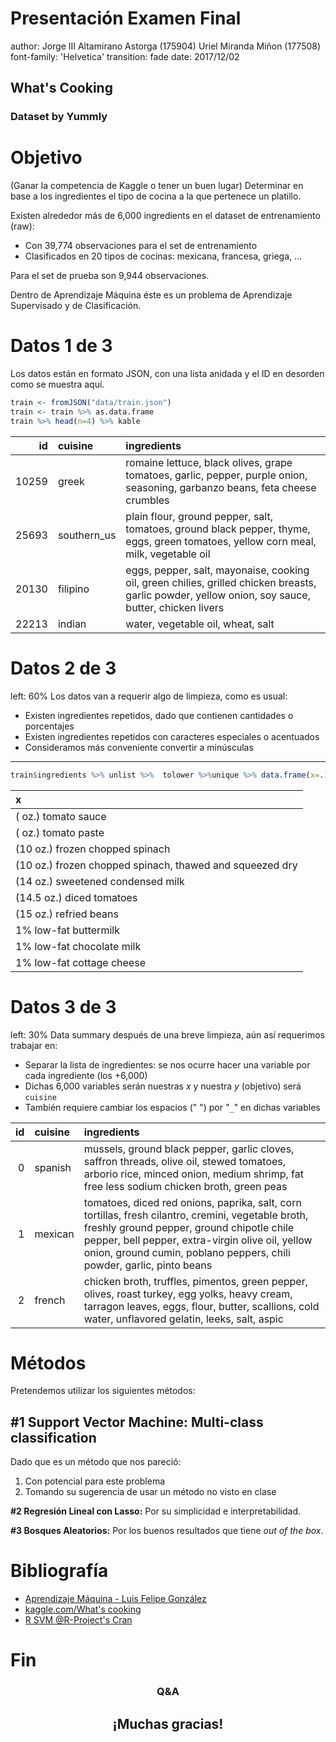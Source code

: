 Presentación Examen Final
========================================================
author: Jorge III Altamirano Astorga (175904) Uriel Miranda Miñon (177508)
font-family: 'Helvetica'
transition: fade
date: 2017/12/02

## What's Cooking 
### Dataset by Yummly

Objetivo
========================================================

(Ganar la competencia de Kaggle o tener un buen lugar)
Determinar en base a los ingredientes el tipo de cocina a la que pertenece un platillo.

Existen alrededor más de 6,000 ingredients en el dataset de entrenamiento (raw):
+ Con 39,774 observaciones para el set de entrenamiento
+ Clasificados en 20 tipos de cocinas: mexicana, francesa, griega, ...

Para el set de prueba son 9,944 observaciones.

Dentro de Aprendizaje Máquina éste es un problema de Aprendizaje Supervisado y de Clasificación.

Datos 1 de 3
========================================================

Los datos están en formato JSON, con una lista anidada y el ID en desorden como se muestra aquí.

<style>
div.slideContent pre code.r {
  font-size: 1.0em;
}
</style>



```r
train <- fromJSON("data/train.json") 
train <- train %>% as.data.frame
train %>% head(n=4) %>% kable
```



|    id|cuisine     |ingredients                                                                                                                                        |
|-----:|:-----------|:--------------------------------------------------------------------------------------------------------------------------------------------------|
| 10259|greek       |romaine lettuce, black olives, grape tomatoes, garlic, pepper, purple onion, seasoning, garbanzo beans, feta cheese crumbles                       |
| 25693|southern_us |plain flour, ground pepper, salt, tomatoes, ground black pepper, thyme, eggs, green tomatoes, yellow corn meal, milk, vegetable oil                |
| 20130|filipino    |eggs, pepper, salt, mayonaise, cooking oil, green chilies, grilled chicken breasts, garlic powder, yellow onion, soy sauce, butter, chicken livers |
| 22213|indian      |water, vegetable oil, wheat, salt                                                                                                                  |

Datos 2 de 3
========================================================
left: 60%
Los datos van a requerir algo de limpieza, como es usual: 
  + Existen ingredientes repetidos, dado que contienen cantidades o porcentajes
  + Existen ingredientes repetidos con caracteres especiales o acentuados 
  + Consideramos más conveniente convertir a minúsculas
  
***

```r
train$ingredients %>% unlist %>%  tolower %>%unique %>% data.frame(x=.) %>% arrange(x) %>%  head(n=10) %>% kable
```



|x                                                        |
|:--------------------------------------------------------|
|(    oz.) tomato sauce                                   |
|(   oz.) tomato paste                                    |
|(10 oz.) frozen chopped spinach                          |
|(10 oz.) frozen chopped spinach, thawed and squeezed dry |
|(14 oz.) sweetened condensed milk                        |
|(14.5 oz.) diced tomatoes                                |
|(15 oz.) refried beans                                   |
|1% low-fat buttermilk                                    |
|1% low-fat chocolate milk                                |
|1% low-fat cottage cheese                                |

Datos 3 de 3
========================================================
left: 30%
Data summary después de una breve limpieza, aún así requerimos trabajar en:
+ Separar la lista de ingredientes: se nos ocurre hacer una variable por cada ingrediente (los +6,000)
+ Dichas 6,000 variables serán nuestras $x$ y nuestra $y$ (objetivo) será `cuisine`
+ También requiere cambiar los espacios (" ") por "`_`" en dichas variables


| id|cuisine |ingredients                                                                                                                                                                                                                                                                   |
|--:|:-------|:-----------------------------------------------------------------------------------------------------------------------------------------------------------------------------------------------------------------------------------------------------------------------------|
|  0|spanish |mussels, ground black pepper, garlic cloves, saffron threads, olive oil, stewed tomatoes, arborio rice, minced onion, medium shrimp, fat free less sodium chicken broth, green peas                                                                                           |
|  1|mexican |tomatoes, diced red onions, paprika, salt, corn tortillas, fresh cilantro, cremini, vegetable broth, freshly ground pepper, ground chipotle chile pepper, bell pepper, extra-virgin olive oil, yellow onion, ground cumin, poblano peppers, chili powder, garlic, pinto beans |
|  2|french  |chicken broth, truffles, pimentos, green pepper, olives, roast turkey, egg yolks, heavy cream, tarragon leaves, eggs, flour, butter, scallions, cold water, unflavored gelatin, leeks, salt, aspic                                                                            |

Métodos
========================================================

Pretendemos utilizar los siguientes métodos:

## **#1 Support Vector Machine: Multi-class classification**

Dado que es un método que nos pareció:

1. Con potencial para este problema
2. Tomando su sugerencia de usar un método no visto en clase

**#2 Regresión Lineal con Lasso:**  Por su simplicidad e interpretabilidad.

**#3 Bosques Aleatorios:**  Por los buenos resultados que tiene _out of the box_.

Bibliografía
========================================================

* [Aprendizaje Máquina - Luis Felipe González](https://felipegonzalez.github.io/aprendizaje-maquina-2017/)
* [kaggle.com/What's cooking](https://www.kaggle.com/c/whats-cooking/data)
* [R SVM @R-Project's Cran](https://cran.r-project.org/web/packages/e1071/vignettes/svmdoc.pdf)

Fin
========================================================

### <div style="text-align: center;">Q&A</div>

## <div style="height: 50px; margin: 0 auto; text-align: center;">¡Muchas gracias!</div>
